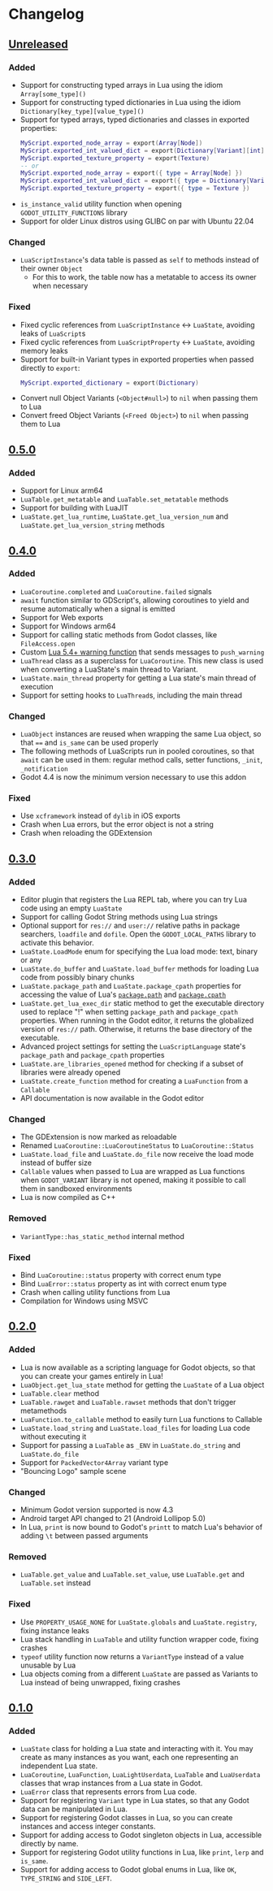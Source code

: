 # Changelog
## [Unreleased](https://github.com/gilzoide/lua-gdextension/compare/0.5.0...HEAD)
### Added
- Support for constructing typed arrays in Lua using the idiom `Array[some_type]()`
- Support for constructing typed dictionaries in Lua using the idiom `Dictionary[key_type][value_type]()`
- Support for typed arrays, typed dictionaries and classes in exported properties:
  ```lua
  MyScript.exported_node_array = export(Array[Node])
  MyScript.exported_int_valued_dict = export(Dictionary[Variant][int])
  MyScript.exported_texture_property = export(Texture)
  -- or
  MyScript.exported_node_array = export({ type = Array[Node] })
  MyScript.exported_int_valued_dict = export({ type = Dictionary[Variant][int] })
  MyScript.exported_texture_property = export({ type = Texture })
  ```
- `is_instance_valid` utility function when opening `GODOT_UTILITY_FUNCTIONS` library
- Support for older Linux distros using GLIBC on par with Ubuntu 22.04

### Changed
- `LuaScriptInstance`'s data table is passed as `self` to methods instead of their owner `Object`
  + For this to work, the table now has a metatable to access its owner when necessary

### Fixed
- Fixed cyclic references from `LuaScriptInstance` <-> `LuaState`, avoiding leaks of `LuaScript`s
- Fixed cyclic references from `LuaScriptProperty` <-> `LuaState`, avoiding memory leaks
- Support for built-in Variant types in exported properties when passed directly to `export`:
  ```lua
  MyScript.exported_dictionary = export(Dictionary)
  ```
- Convert null Object Variants (`<Object#null>`) to `nil` when passing them to Lua
- Convert freed Object Variants (`<Freed Object>`) to `nil` when passing them to Lua


## [0.5.0](https://github.com/gilzoide/lua-gdextension/releases/tag/0.5.0)
### Added
- Support for Linux arm64
- `LuaTable.get_metatable` and `LuaTable.set_metatable` methods
- Support for building with LuaJIT
- `LuaState.get_lua_runtime`, `LuaState.get_lua_version_num` and `LuaState.get_lua_version_string` methods


## [0.4.0](https://github.com/gilzoide/lua-gdextension/releases/tag/0.4.0)
### Added
- `LuaCoroutine.completed` and `LuaCoroutine.failed` signals
- `await` function similar to GDScript's, allowing coroutines to yield and resume automatically when a signal is emitted
- Support for Web exports
- Support for Windows arm64
- Support for calling static methods from Godot classes, like `FileAccess.open`
- Custom [Lua 5.4+ warning function](https://www.lua.org/manual/5.4/manual.html#lua_setwarnf) that sends messages to `push_warning`
- `LuaThread` class as a superclass for `LuaCoroutine`.
  This new class is used when converting a LuaState's main thread to Variant.
- `LuaState.main_thread` property for getting a Lua state's main thread of execution
- Support for setting hooks to `LuaThread`s, including the main thread

### Changed
- `LuaObject` instances are reused when wrapping the same Lua object, so that `==` and `is_same` can be used properly
- The following methods of LuaScripts run in pooled coroutines, so that `await` can be used in them: regular method calls, setter functions, `_init`, `_notification`
- Godot 4.4 is now the minimum version necessary to use this addon

### Fixed
- Use `xcframework` instead of `dylib` in iOS exports
- Crash when Lua errors, but the error object is not a string
- Crash when reloading the GDExtension


## [0.3.0](https://github.com/gilzoide/lua-gdextension/releases/tag/0.3.0)
### Added
- Editor plugin that registers the Lua REPL tab, where you can try Lua code using an empty `LuaState`
- Support for calling Godot String methods using Lua strings
- Optional support for `res://` and `user://` relative paths in package searchers, `loadfile` and `dofile`.
  Open the `GODOT_LOCAL_PATHS` library to activate this behavior.
- `LuaState.LoadMode` enum for specifying the Lua load mode: text, binary or any
- `LuaState.do_buffer` and `LuaState.load_buffer` methods for loading Lua code from possibly binary chunks
- `LuaState.package_path` and `LuaState.package_cpath` properties for accessing the value of Lua's [`package.path`](https://www.lua.org/manual/5.4/manual.html#pdf-package.path) and [`package.cpath`](https://www.lua.org/manual/5.4/manual.html#pdf-package.cpath)
- `LuaState.get_lua_exec_dir` static method to get the executable directory used to replace "!" when setting `package_path` and `package_cpath` properties.
  When running in the Godot editor, it returns the globalized version of `res://` path.
  Otherwise, it returns the base directory of the executable.
- Advanced project settings for setting the `LuaScriptLanguage` state's `package_path` and `package_cpath` properties
- `LuaState.are_libraries_opened` method for checking if a subset of libraries were already opened
- `LuaState.create_function` method for creating a `LuaFunction` from a `Callable`
- API documentation is now available in the Godot editor

### Changed
- The GDExtension is now marked as reloadable
- Renamed `LuaCoroutine::LuaCoroutineStatus` to `LuaCoroutine::Status`
- `LuaState.load_file` and `LuaState.do_file` now receive the load mode instead of buffer size
- `Callable` values when passed to Lua are wrapped as Lua functions when `GODOT_VARIANT` library is not opened, making it possible to call them in sandboxed environments
- Lua is now compiled as C++

### Removed
- `VariantType::has_static_method` internal method

### Fixed
- Bind `LuaCoroutine::status` property with correct enum type
- Bind `LuaError::status` property as int with correct enum type
- Crash when calling utility functions from Lua
- Compilation for Windows using MSVC


## [0.2.0](https://github.com/gilzoide/lua-gdextension/releases/tag/0.2.0)
### Added
- Lua is now available as a scripting language for Godot objects, so that you can create your games entirely in Lua!
- `LuaObject.get_lua_state` method for getting the `LuaState` of a Lua object
- `LuaTable.clear` method
- `LuaTable.rawget` and `LuaTable.rawset` methods that don't trigger metamethods
- `LuaFunction.to_callable` method to easily turn Lua functions to Callable
- `LuaState.load_string` and `LuaState.load_files` for loading Lua code without executing it
- Support for passing a `LuaTable` as `_ENV` in `LuaState.do_string` and `LuaState.do_file`
- Support for `PackedVector4Array` variant type
- "Bouncing Logo" sample scene

### Changed
- Minimum Godot version supported is now 4.3
- Android target API changed to 21 (Android Lollipop 5.0)
- In Lua, `print` is now bound to Godot's `printt` to match Lua's behavior of adding `\t` between passed arguments

### Removed
- `LuaTable.get_value` and `LuaTable.set_value`, use `LuaTable.get` and `LuaTable.set` instead

### Fixed
- Use `PROPERTY_USAGE_NONE` for `LuaState.globals` and `LuaState.registry`, fixing instance leaks
- Lua stack handling in `LuaTable` and utility function wrapper code, fixing crashes
- `typeof` utility function now returns a `VariantType` instead of a value unusable by Lua
- Lua objects coming from a different `LuaState` are passed as Variants to Lua instead of being unwrapped, fixing crashes


## [0.1.0](https://github.com/gilzoide/lua-gdextension/releases/tag/0.1.0)
### Added
- `LuaState` class for holding a Lua state and interacting with it.
  You may create as many instances as you want, each one representing an independent Lua state.
- `LuaCoroutine`, `LuaFunction`, `LuaLightUserdata`, `LuaTable` and `LuaUserdata` classes that wrap instances from a Lua state in Godot.
- `LuaError` class that represents errors from Lua code.
- Support for registering `Variant` type in Lua states, so that any Godot data can be manipulated in Lua.
- Support for registering Godot classes in Lua, so you can create instances and access integer constants.
- Support for adding access to Godot singleton objects in Lua, accessible directly by name.
- Support for registering Godot utility functions in Lua, like `print`, `lerp` and `is_same`.
- Support for adding access to Godot global enums in Lua, like `OK`, `TYPE_STRING` and `SIDE_LEFT`.
